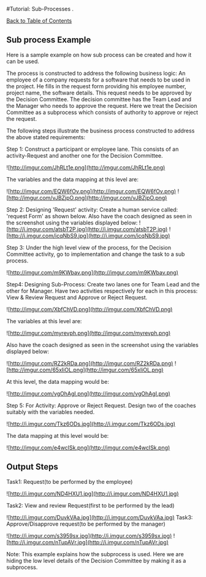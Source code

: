 #Tutorial: Sub-Processes .

[Back to Table of Contents](Table_Of_Contents.md)

## Sub process Example ##

Here is a sample example on how sub process can be created and how it can be used.

The process is constructed to address the following business logic:
An employee of a company requests for a software that needs to be used in the project. He fills in the request form providing his employee number, project name, the software details.
This request needs to be approved by the Decision Committee. The decision committee has the Team Lead and the Manager who needs to approve the request. Here we treat the Decision Committee as a subprocess which consists of authority to approve or reject the request.

The following steps illustrate the business process constructed to address the above stated requirements:

Step 1: Construct a participant or employee lane. This consists of an activity-Request
and another one for the Decision Committee.

![http://imgur.com/JhRLt1e.png](http://imgur.com/JhRLt1e.png)

The variables and the data mapping at this level are:

![http://imgur.com/EQW6fOv.png](http://imgur.com/EQW6fOv.png)
![http://imgur.com/vJBZjpO.png](http://imgur.com/vJBZjpO.png)

Step 2: Designing 'Request' activity: Create a human service called: 'request Form' as shown below. Also have the coach designed as seen in the screenshot using the variables displayed below:
![http://i.imgur.com/atsbT2P.jpg](http://i.imgur.com/atsbT2P.jpg)
![http://i.imgur.com/icqNbS9.jpg](http://i.imgur.com/icqNbS9.jpg)

Step 3: Under the high level view of the process, for the Decision Committee activity, go to implementation and change the task to a sub process.

![http://imgur.com/m9KWbav.png](http://imgur.com/m9KWbav.png)

Step4: Designing Sub-Process: Create two lanes one for Team Lead and the other for Manager. Have two activities respectively for each in this process: View & Review Request and Approve or Reject Request.

![http://imgur.com/XbfChVD.png](http://imgur.com/XbfChVD.png)

The variables at this level are:

![http://imgur.com/myrevph.png](http://imgur.com/myrevph.png)

Also have the coach designed as seen in the screenshot using the variables displayed below:

![http://imgur.com/RZ2kRDa.png](http://imgur.com/RZ2kRDa.png)
![http://imgur.com/65xIiOL.png](http://imgur.com/65xIiOL.png)

At this level, the data mapping would be:

![http://imgur.com/vgOhAgI.png](http://imgur.com/vgOhAgI.png)

Step 5: For Activity: Approve or Reject Request.
Design two of the coaches suitably with the variables needed.

![http://i.imgur.com/Tkz6ODs.jpg](http://i.imgur.com/Tkz6ODs.jpg)

The data mapping at this level would be:

![http://imgur.com/e4wcISk.png](http://imgur.com/e4wcISk.png)

## Output Steps ##

Task1: Request(to be performed by the employee)

![http://i.imgur.com/ND4HXU1.jpg](http://i.imgur.com/ND4HXU1.jpg)

Task2: View and review Request(first to be performed by the lead)

![http://i.imgur.com/DuvkVAa.jpg](http://i.imgur.com/DuvkVAa.jpg)
Task3: Approve/Disapprove request(to be performed by the manager)

![http://i.imgur.com/s3959sx.jpg](http://i.imgur.com/s3959sx.jpg)
![http://i.imgur.com/nTupAVr.jpg](http://i.imgur.com/nTupAVr.jpg)

Note: This example explains how the subprocess is used. Here we are hiding the low level details of the Decision Committee by making it as a subprocess.